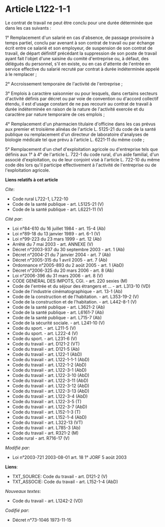 # Article L122-1-1

Le contrat de travail ne peut être conclu pour une durée déterminée que dans les cas suivants :

1° Remplacement d'un salarié en cas d'absence, de passage provisoire à temps partiel, conclu par avenant à son contrat de
travail ou par échange écrit entre ce salarié et son employeur, de suspension de son contrat de travail, de départ définitif
précédant la suppression de son poste de travail ayant fait l'objet d'une saisine du comité d'entreprise ou, à défaut, des
délégués du personnel, s'il en existe, ou en cas d'attente de l'entrée en service effective du salarié recruté par contrat à
durée indéterminée appelé à le remplacer ;

2° Accroissement temporaire de l'activité de l'entreprise ;

3° Emplois à caractère saisonnier ou pour lesquels, dans certains secteurs d'activité définis par décret ou par voie de
convention ou d'accord collectif étendu, il est d'usage constant de ne pas recourir au contrat de travail à durée
indéterminée en raison de la nature de l'activité exercée et du caractère par nature temporaire de ces emplois ;

4° Remplacement d'un pharmacien titulaire d'officine dans les cas prévus aux premier et troisième alinéas de l'article L.
5125-21 du code de la santé publique ou remplacement d'un directeur de laboratoire d'analyses de biologie médicale tel que
prévu à l'article L. 6221-11 du même code ;

5° Remplacement d'un chef d'exploitation agricole ou d'entreprise tels que définis aux 1° à 4° de l'article L. 722-1 du code
rural, d'un aide familial, d'un associé d'exploitation, ou de leur conjoint visé à l'article L. 722-10 du même code dès lors
qu'il participe effectivement à l'activité de l'entreprise ou de l'exploitation agricole.

**Liens relatifs à cet article**

_Cite_:

  - Code rural L722-1, L722-10
  - Code de la santé publique - art. L5125-21 (V)
  - Code de la santé publique - art. L6221-11 (V)

_Cité par_:

  - Loi n°84-610 du 16 juillet 1984 - art. 15-4 (Ab)
  - Loi n°89-18 du 13 janvier 1989 - art. 6-1 (V)
  - Loi n°99-223 du 23 mars 1999 - art. 12 (Ab)
  - Arrêté du 7 mai 2003 - art. ANNEXE (V)
  - Décret n°2003-937 du 30 septembre 2003 - art. 1 (Ab)
  - Décret n°2004-21 du 7 janvier 2004 - art. 7 (Ab)
  - Décret n°2005-315 du 1 avril 2005 - art. 7 (Ab)
  - Ordonnance n°2005-893 du 2 août 2005 - art. 1 (AbD)
  - Décret n°2006-325 du 20 mars 2006 - art. 8 (Ab)
  - Loi n°2006-396 du 31 mars 2006 - art. 8 (V)
  - CODE GENERAL DES IMPOTS, CGI. - art. 220 sexies (M)
  - Code de l'entrée et du séjour des étrangers et ... - art. L313-10 (VD)
  - Code de l'industrie cinématographique - art. 13-1 (Ab)
  - Code de la construction et de l'habitation. - art. L353-19-2 (V)
  - Code de la construction et de l'habitation. - art. L442-8-1 (V)
  - Code de la santé publique - art. L3621-2 (Ab)
  - Code de la santé publique - art. L6161-7 (Ab)
  - Code de la santé publique - art. L715-7 (Ab)
  - Code de la sécurité sociale. - art. L241-10 (V)
  - Code du sport. - art. L211-5 (V)
  - Code du sport. - art. L222-4 (V)
  - Code du sport. - art. L231-6 (V)
  - Code du travail - art. D121-2 (VT)
  - Code du travail - art. D121-5 (Ab)
  - Code du travail - art. L122-1 (AbD)
  - Code du travail - art. L122-1-1-1 (AbD)
  - Code du travail - art. L122-1-2 (AbD)
  - Code du travail - art. L122-3-1 (AbD)
  - Code du travail - art. L122-3-10 (AbD)
  - Code du travail - art. L122-3-11 (AbD)
  - Code du travail - art. L122-3-12 (AbD)
  - Code du travail - art. L122-3-13 (AbD)
  - Code du travail - art. L122-3-4 (AbD)
  - Code du travail - art. L122-3-5 (T)
  - Code du travail - art. L122-3-7 (AbD)
  - Code du travail - art. L152-1-3 (T)
  - Code du travail - art. L152-1-4 (AbD)
  - Code du travail - art. L322-13 (VT)
  - Code du travail - art. L785-3 (Ab)
  - Code du travail - art. R321-2 (M)
  - Code rural - art. R716-17 (V)

_Modifié par_:

  - Loi n°2003-721 2003-08-01 art. 18 1° JORF 5 août 2003

**Liens**:

  - TXT_SOURCE: Code du travail - art. D121-2 (V)
  - TXT_ASSOCIE: Code du travail - art. L152-1-4 (AbD)

_Nouveaux textes_:

  - Code du travail - art. L1242-2 (VD)

_Codifié par_:

  - Décret n°73-1046 1973-11-15
